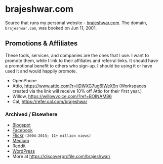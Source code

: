 # brajeshwar.com

Source that runs my personal website - [brajeshwar.com](https://brajeshwar.com). The domain, `brajeshwar.com`, was booked on Jun 11, 2001.

## Promotions & Affiliates

These tools, services, and companies are the ones that I use. I want to promote them, while I link to their affiliates and referral links. It should have a promotional benefit to others who sign-up. I should be using it or have used it and would happily promote.

- OpenPhone
- Attio, https://www.attio.com?r=IiDWXG7ug6IWeX9n (Workspaces created via the link will receive 10% off Attio for their first year.)
- Willow, https://willowvoice.com/?ref=BOINAM86
- Cal, https://refer.cal.com/brajeshwar

### Archived / Elsewhere

- [Blogspot](http://brajeshwar.blogspot.com)
- [Facebook](https://www.facebook.com/brajeshwar/)
- [Flickr](https://www.flickr.com/photos/brajeshwar/) `(2004-2015; 11+ million views)`
- [Medium](https://medium.com/@brajeshwar)
- [Reddit](https://www.reddit.com/user/Brajeshwar/)
- [WordPress](https://profiles.wordpress.org/brajeshwar/)
- More at https://discoverprofile.com/brajeshwar/